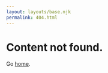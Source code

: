 ```yaml
---
layout: layouts/base.njk
permalink: 404.html
---
```


# Content not found.

Go <a href="{{ '/' | url }}">home</a>.
